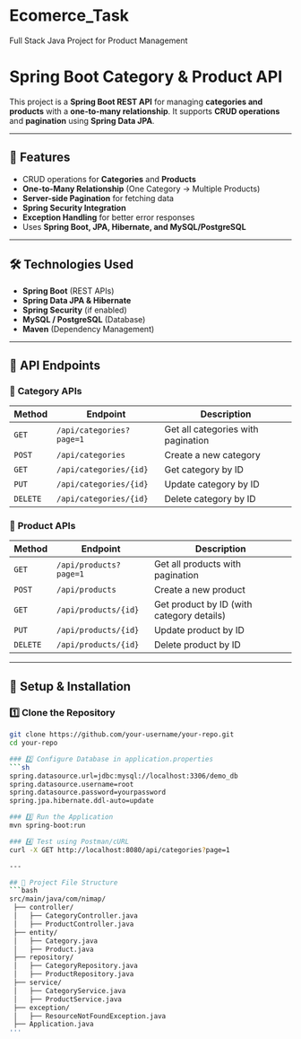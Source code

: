 # Ecomerce_Task
Full Stack Java Project for Product Management
# Spring Boot Category & Product API

This project is a **Spring Boot REST API** for managing **categories and products** with a **one-to-many relationship**. It supports **CRUD operations** and **pagination** using **Spring Data JPA**.

---

## 🚀 Features

- CRUD operations for **Categories** and **Products**
- **One-to-Many Relationship** (One Category → Multiple Products)
- **Server-side Pagination** for fetching data
- **Spring Security Integration**
- **Exception Handling** for better error responses
- Uses **Spring Boot, JPA, Hibernate, and MySQL/PostgreSQL**

---
## 🛠 Technologies Used

- **Spring Boot** (REST APIs)
- **Spring Data JPA & Hibernate**
- **Spring Security** (if enabled)
- **MySQL / PostgreSQL** (Database)
- **Maven** (Dependency Management)

---

## 📌 API Endpoints

### 📂 **Category APIs**

| Method   | Endpoint                 | Description                        |
| -------- | ------------------------ | ---------------------------------- |
| `GET`    | `/api/categories?page=1` | Get all categories with pagination |
| `POST`   | `/api/categories`        | Create a new category              |
| `GET`    | `/api/categories/{id}`   | Get category by ID                 |
| `PUT`    | `/api/categories/{id}`   | Update category by ID              |
| `DELETE` | `/api/categories/{id}`   | Delete category by ID              |

### 📂 **Product APIs**

| Method   | Endpoint               | Description                               |
| -------- | ---------------------- | ----------------------------------------- |
| `GET`    | `/api/products?page=1` | Get all products with pagination          |
| `POST`   | `/api/products`        | Create a new product                      |
| `GET`    | `/api/products/{id}`   | Get product by ID (with category details) |
| `PUT`    | `/api/products/{id}`   | Update product by ID                      |
| `DELETE` | `/api/products/{id}`   | Delete product by ID                      |

---

## 🔧 Setup & Installation

### 1️⃣ Clone the Repository

```sh
git clone https://github.com/your-username/your-repo.git
cd your-repo

### 2️⃣ Configure Database in application.properties
```sh
spring.datasource.url=jdbc:mysql://localhost:3306/demo_db
spring.datasource.username=root
spring.datasource.password=yourpassword
spring.jpa.hibernate.ddl-auto=update

### 3️⃣ Run the Application
mvn spring-boot:run

### 4️⃣ Test using Postman/cURL
curl -X GET http://localhost:8080/api/categories?page=1

---

## 📂 Project File Structure
```bash
src/main/java/com/nimap/
 ├── controller/
 │   ├── CategoryController.java
 │   ├── ProductController.java
 ├── entity/
 │   ├── Category.java
 │   ├── Product.java
 ├── repository/
 │   ├── CategoryRepository.java
 │   ├── ProductRepository.java
 ├── service/
 │   ├── CategoryService.java
 │   ├── ProductService.java
 ├── exception/
 │   ├── ResourceNotFoundException.java
 ├── Application.java
'''
